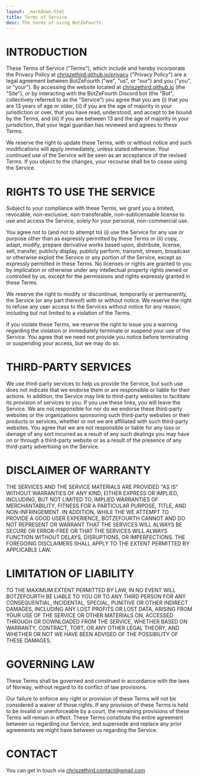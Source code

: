 ```yaml
---
layout: _markdown.html
title: Terms of Service
desc: The terms of using BotZeFourth
---
```

# INTRODUCTION
These Terms of Service ("Terms"), which include and hereby incorporate the Privacy Policy at [chriszethird.github.io/privacy](chriszethird.github.io/privacy) ("Privacy Policy") are a legal agreement between BotZeFourth ("we", "us", or "our") and you ("you", or "your"). By accessing the website located at [chriszethird.github.io](chriszethird.github.io) (the "Site"), or by interacting with the BotZeFourth Discord bot (the "Bot", collectively referred to as the "Service") you agree that you are (i) that you are 13 years of age or older, (ii) if you are the age of majority in your jurisdiction or over, that you have read, understood, and accept to be bound by the Terms, and (iii) if you are between 13 and the age of majority in your jurisdiction, that your legal guardian has reviewed and agrees to these Terms.

We reserve the right to update these Terms, with or without notice and such modifications will apply immediately, unless stated otherwise. Your continued use of the Service will be seen as an acceptance of the revised Terms. If you object to the changes, your recourse shall be to cease using the Service.

# RIGHTS TO USE THE SERVICE
Subject to your compliance with these Terms, we grant you a limited, revocable, non-exclusive, non-transferable, non-sublicensable license to use and access the Service, solely for your personal, non-commercial use.

You agree not to (and not to attempt to) (i) use the Service for any use or purpose other than as expressly permitted by these Terms or (ii) copy, adapt, modify, prepare derivative works based upon, distribute, license, sell, transfer, publicly display, publicly perform, transmit, stream, broadcast or otherwise exploit the Service or any portion of the Service, except as expressly permitted in these Terms. No licenses or rights are granted to you by implication or otherwise under any intellectual property rights owned or controlled by us, except for the permissions and rights expressly granted in these Terms.

We reserve the right to modify or discontinue, temporarily or permanently, the Service (or any part thereof) with or without notice. We reserve the right to refuse any user access to the Services without notice for any reason, including but not limited to a violation of the Terms.

If you violate these Terms, we reserve the right to issue you a warning regarding the violation or immediately terminate or suspend your use of the Service. You agree that we need not provide you notice before terminating or suspending your access, but we may do so.

# THIRD-PARTY SERVICES
We use third-party services to help us provide the Service, but such use does not indicate that we endorse them or are responsible or liable for their actions. In addition, the Service may link to third-party websites to facilitate its provision of services to you. If you use these links, you will leave the Service. We are not responsible for nor do we endorse these third-party websites or the organizations sponsoring such third-party websites or their products or services, whether or not we are affiliated with such third-party websites. You agree that we are not responsible or liable for any loss or damage of any sort incurred as a result of any such dealings you may have on or through a third-party website or as a result of the presence of any third-party advertising on the Service.

# DISCLAIMER OF WARRANTY
THE SERVICES AND THE SERVICE MATERIALS ARE PROVIDED "AS IS" WITHOUT WARRANTIES OF ANY KIND, EITHER EXPRESS OR IMPLIED, INCLUDING, BUT NOT LIMITED TO, IMPLIED WARRANTIES OF MERCHANTABILITY, FITNESS FOR A PARTICULAR PURPOSE, TITLE, AND NON-INFRINGEMENT. IN ADDITION, WHILE THE WE ATTEMPT TO PROVIDE A GOOD USER EXPERIENCE, BOTZEFOURTH CANNOT AND DO NOT REPRESENT OR WARRANT THAT THE SERVICES WILL ALWAYS BE SECURE OR ERROR-FREE OR THAT THE SERVICES WILL ALWAYS FUNCTION WITHOUT DELAYS, DISRUPTIONS, OR IMPERFECTIONS. THE FOREGOING DISCLAIMERS SHALL APPLY TO THE EXTENT PERMITTED BY APPLICABLE LAW.

# LIMITATION OF LIABILITY
TO THE MAXIMUM EXTENT PERMITTED BY LAW, IN NO EVENT WILL BOTZEFOURTH BE LIABLE TO YOU OR TO ANY THIRD PERSON FOR ANY CONSEQUENTIAL, INCIDENTAL, SPECIAL, PUNITIVE OR OTHER INDIRECT DAMAGES, INCLUDING ANY LOST PROFITS OR LOST DATA, ARISING FROM YOUR USE OF THE SERVICE OR OTHER MATERIALS ON, ACCESSED THROUGH OR DOWNLOADED FROM THE SERVICE, WHETHER BASED ON WARRANTY, CONTRACT, TORT, OR ANY OTHER LEGAL THEORY, AND WHETHER OR NOT WE HAVE BEEN ADVISED OF THE POSSIBILITY OF THESE DAMAGES.

# GOVERNING LAW
These Terms shall be governed and construed in accordance with the laws of Norway, without regard to its conflict of law provisions.

Our failure to enforce any right or provision of these Terms will not be considered a waiver of those rights. If any provision of these Terms is held to be invalid or unenforceable by a court, the remaining provisions of these Terms will remain in effect. These Terms constitute the entire agreement between us regarding our Service, and supersede and replace any prior agreements we might have between us regarding the Service.

# CONTACT
You can get in touch via chriszethird.contact@gmail.com